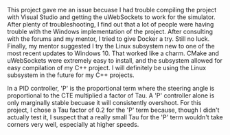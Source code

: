 This project gave me an issue becuase I had trouble compiling the project with Visual Studio and getting the uWebSockets to work for the simulator. After plenty of troubleshooting, I find out that a lot of people were having trouble with the Windows implementation of the project. After consulting with the forums and my mentor, I tried to give Docker a try. Still no luck. Finally, my mentor suggested I try the Linux subsystem new to one of the most recent updates to Windows 10. That worked like a charm. CMake and uWebSockets were extremely easy to install, and the subsystem allowed for easy compilation of my C++ project. I will definitely be using the Linux subsystem in the future for my C++ projects.

In a PID controller, 'P' is the proportional term where the steering angle is proportional to the CTE multiplied a factor of Tau. A 'P' controller alone is only marginally stable becuase it will consistently overshoot. For this project, I chose a Tau factor of 0.2 for the 'P' term because, though I didn't actually test it, I suspect that a really small Tau for the 'P' term wouldn't take corners very well, especially at higher speeds.


